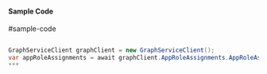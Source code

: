 #### Sample Code
#sample-code 

```C#

GraphServiceClient graphClient = new GraphServiceClient();
var appRoleAssignments = await graphClient.AppRoleAssignments.AppRoleAssignments.Request().GetAsync();
*** 

```